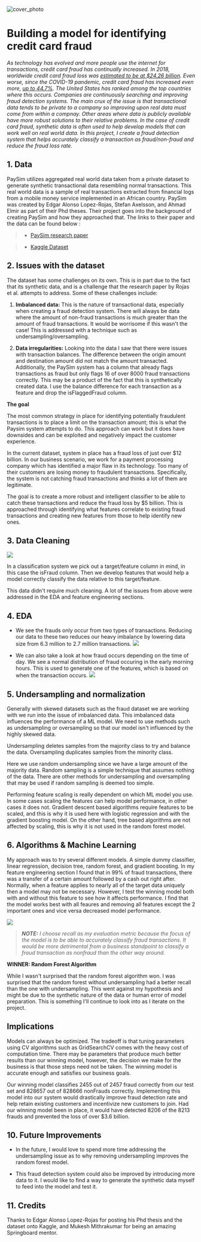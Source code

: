 ![cover_photo](./READ_ME_img/cover.png)
# Building a model for identifying credit card fraud

*As technology has evolved and more people use the internet for transactions, credit card fraud has continually increased. In 2018, worldwide credit card fraud loss was [estimated to be at $24.26 billion](https://shiftprocessing.com/credit-card-fraud-statistics/). Even worse, since the COVID-19 pandemic, credit card fraud has increased even more, [up to 44.7%](https://www.fool.com/the-ascent/research/identity-theft-credit-card-fraud-statistics/). The United States has ranked among the top countries where this occurs.
Companies are continuously searching and improving fraud detection systems. The main crux of the issue is that transactional data tends to be private to a company so improving upon real data must come from within a compnay. Other areas where data is publicly available have more robust solutions to their relative problems. In the case of credit card fraud, synthetic data is often used to help develop models that can work well on real world data. In this project, I create a fraud detection system that helps accurately classify a transaction as fraud/non-fraud and reduce the fraud loss rate.*

## 1. Data

PaySim utilizes aggregated real world data taken from a private dataset to generate synthetic transactional data resembling normal transactions. This real world data is a sample of real transactions extracted from financial logs from a mobile money service implemented in an African country. PaySim was created by Edgar Alonso Lopez-Rojas, Stefan Axelsson, and Ahmad Elmir as part of their Phd theses. Their project goes into the background of creating PaySim and how they approached that. The links to their paper and the data can be found below :

> * [PaySim research paper](https://www.researchgate.net/publication/313138956_PAYSIM_A_FINANCIAL_MOBILE_MONEY_SIMULATOR_FOR_FRAUD_DETECTION)

> * [Kaggle Dataset](https://www.kaggle.com/ealaxi/paysim1)


## 2. Issues with the dataset

The dataset has some challenges on its own. This is in part due to the fact that its synthetic data, and is a challenge that the research paper by Rojas et al. attempts to address. Some of these challenges include:

1. **Imbalanced data:** This is the nature of transactional data, especially when creating a fraud detection system. There will always be data where the amount of non-fraud transactions is much greater than the amount of fraud transactions. It would be worrisome if this wasn't the case! This is addressed with a technique such as undersampling/oversampling. 

2. **Data irregularities:** Looking into the data I saw that there were issues with transaction balances. The difference between the origin amount and destination amount did not match the amount transacted. Additionally, the PaySim system has a column that already flags transactions as fraud but only flags 16 of over 8000 fraud transactions correctly. This may be a product of the fact that this is synthetically created data. I use the balance difference for each transaction as a feature and drop the isFlaggedFraud column.



**The goal** 

The most common strategy in place for identifying potentially fraudulent transactions is to place a limit on the transaction amount; this is what the Paysim system attempts to do. This approach can work but it does have downsides and can be exploited and negatively impact the customer experience. 

In the current dataset, system in place has a fraud loss of just over $12 billion.
In our business scenario, we work for a payment processing company which has identified a major flaw in its technology. Too many of their customers are losing money to fraudulent transactions. Specifically, the system is not catching fraud transactions and thinks a lot of them are legitimate.

The goal is to create a more robust and intelligent classifier to be able to catch these transactions and reduce the fraud loss by $5 billion.
This is approached through identifying what features correlate to existing fraud transactions and creating new features from those to help identify new ones.

## 3. Data Cleaning 

![](./READ_ME_img/cleaning.png)

In a classification system we pick out a target/feature column in mind, in this case the isFraud column. Then we develop features that would help a model correctly classify the data relative to this target/feature. 

This data didn't require much cleaning. A lot of the issues from above were addressed in the EDA and feature engineering sections. 

## 4. EDA

* We see the frauds only occur from two types of transactions. Reducing our data to these two reduces our heavy imbalance by lowering data size from 6.3 million to 2.7 million transactions. 
![](././READ_ME_img/EDA.png)

* We can also take a look at how fraud occurs depending on the time of day. We see a normal distribution of fraud occuring in the early morning hours. This is used to generate one of the features, which is based on when the transaction occurs. 
![](././READ_ME_img/EDA2.png)

## 5. Undersampling and normalization 
Generally with skewed datasets such as the fraud dataset we are working with we run into the issue of imbalanced data. This imbalanced data influences the performance of a ML model. We need to use methods such as undersampling or oversampling so that our model isn't influenced by the highly skewed data.

Undersampling deletes samples from the majority class to try and balance the data. Oversampling duplicates samples from the minority class.

Here we use random undersampling since we have a large amount of the majority data. Random sampling is a simple technique that assumes nothing of the data. There are other methods for undersampling and oversampling that may be used if random sampling is deemed too simple.

Performing feature scaling is really dependent on which ML model you use. In some cases scaling the features can help model performance, in other cases it does not.
Gradient descent based algorithms require features to be scaled, and this is why it is used here with logistic regression and with the gradient boosting model. On the other hand, tree based algorithms are not affected by scaling, this is why it is not used in the random forest model.

## 6. Algorithms & Machine Learning

My approach was to try several different models. A simple dummy classifier, linear regression, decision tree, random forest, and gradient boosting. In my feature engineering section I found that in 99% of fraud transactions, there was a transfer of a certain amount followed by a cash out right after. Normally, when a feature applies to nearly all of the target data uniquely then a model may not be necessary. However, I test the winning model both with and without this feature to see how it affects performance. I find that the model works best with all feaures and removing all features except the 2 important ones and vice versa decreased model performance. 

![](./READ_ME_img/model.png)

>***NOTE:** I choose recall as my evaluation metric because the focus of the model is to be able to accurately classify fraud transactions. It would be more detrimental from a business standpoint to classify a fraud transaction as nonfraud than the other way around.*

**WINNER: Random Forest Algorithm**

While I wasn't surprised that the random forest algorithm won. I was surprised that the random forest without undersampling had a better recall than the one with undersampling. This went against my hypothesis and might be due to the synthetic nature of the data or human error of model preparation. This is something I'll continue to look into as I iterate on the project. 


## Implications
Models can always be optimized. The tradeoff is that tuning parameters using CV algorithms such as GridSearchCV comes with the heavy cost of computation time. There may be parameters that produce much better results than our winning model, however, the decision we make for the business is that those steps need not be taken. The winning model is accurate enough and satisfies our business goals.

Our winning model classifies 2455 out of 2457 fraud correctly from our test set and 828657 out of 828666 nonFrauds correctly. Implementing this model into our system would drastically improve fraud detection rate and help retain existing customers and incentivize new customers to join. Had our winning model been in place, it would have detected 8206 of the 8213 frauds and prevented the loss of over $3.6 billion.

## 10. Future Improvements

* In the future, I would love to spend more time addressing the undersampling issue as to why removing undersampling improves the random forest model. 

* This fraud detection system could also be improved by introducing more data to it. I would like to find a way to generate the synthetic data myself to feed into the model and test it. 

## 11. Credits

Thanks to Edgar Alonso Lopez-Rojas for posting his Phd thesis and the dataset onto Kaggle, and Mukesh Mithrakumar for being an amazing Springboard mentor.




